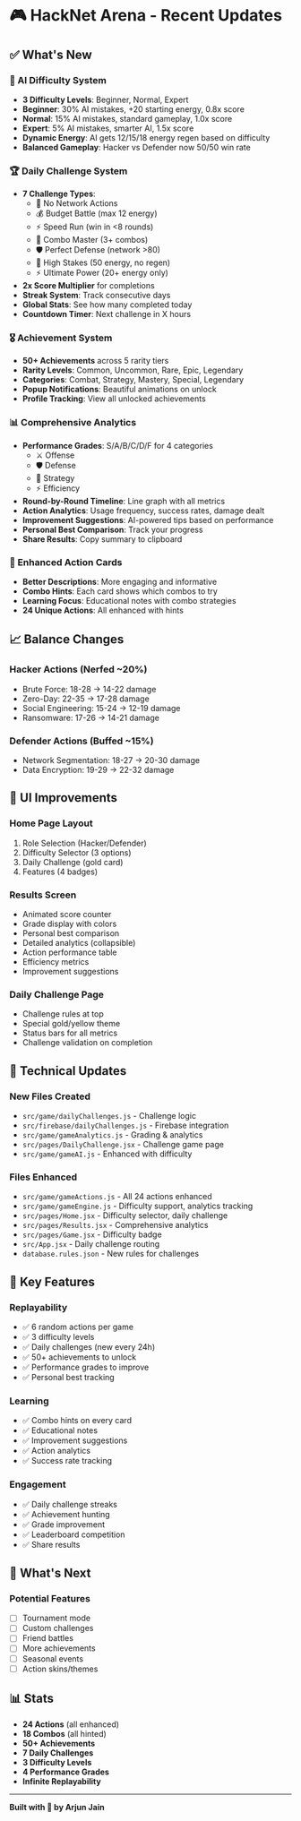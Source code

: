 # 🎮 HackNet Arena - Recent Updates

## ✅ What's New

### 🎯 AI Difficulty System
- **3 Difficulty Levels**: Beginner, Normal, Expert
- **Beginner**: 30% AI mistakes, +20 starting energy, 0.8x score
- **Normal**: 15% AI mistakes, standard gameplay, 1.0x score
- **Expert**: 5% AI mistakes, smarter AI, 1.5x score
- **Dynamic Energy**: AI gets 12/15/18 energy regen based on difficulty
- **Balanced Gameplay**: Hacker vs Defender now 50/50 win rate

### 🏆 Daily Challenge System
- **7 Challenge Types**:
  - 🚫 No Network Actions
  - 💰 Budget Battle (max 12 energy)
  - ⚡ Speed Run (win in <8 rounds)
  - 🔗 Combo Master (3+ combos)
  - 🛡️ Perfect Defense (network >80)
  - 🎲 High Stakes (50 energy, no regen)
  - ⚡ Ultimate Power (20+ energy only)
- **2x Score Multiplier** for completions
- **Streak System**: Track consecutive days
- **Global Stats**: See how many completed today
- **Countdown Timer**: Next challenge in X hours

### 🎖️ Achievement System
- **50+ Achievements** across 5 rarity tiers
- **Rarity Levels**: Common, Uncommon, Rare, Epic, Legendary
- **Categories**: Combat, Strategy, Mastery, Special, Legendary
- **Popup Notifications**: Beautiful animations on unlock
- **Profile Tracking**: View all unlocked achievements

### 📊 Comprehensive Analytics
- **Performance Grades**: S/A/B/C/D/F for 4 categories
  - ⚔️ Offense
  - 🛡️ Defense
  - 🧠 Strategy
  - ⚡ Efficiency
- **Round-by-Round Timeline**: Line graph with all metrics
- **Action Analytics**: Usage frequency, success rates, damage dealt
- **Improvement Suggestions**: AI-powered tips based on performance
- **Personal Best Comparison**: Track your progress
- **Share Results**: Copy summary to clipboard

### 🎴 Enhanced Action Cards
- **Better Descriptions**: More engaging and informative
- **Combo Hints**: Each card shows which combos to try
- **Learning Focus**: Educational notes with combo strategies
- **24 Unique Actions**: All enhanced with hints

## 📈 Balance Changes

### Hacker Actions (Nerfed ~20%)
- Brute Force: 18-28 → 14-22 damage
- Zero-Day: 22-35 → 17-28 damage
- Social Engineering: 15-24 → 12-19 damage
- Ransomware: 17-26 → 14-21 damage

### Defender Actions (Buffed ~15%)
- Network Segmentation: 18-27 → 20-30 damage
- Data Encryption: 19-29 → 22-32 damage

## 🎨 UI Improvements

### Home Page Layout
1. Role Selection (Hacker/Defender)
2. Difficulty Selector (3 options)
3. Daily Challenge (gold card)
4. Features (4 badges)

### Results Screen
- Animated score counter
- Grade display with colors
- Personal best comparison
- Detailed analytics (collapsible)
- Action performance table
- Efficiency metrics
- Improvement suggestions

### Daily Challenge Page
- Challenge rules at top
- Special gold/yellow theme
- Status bars for all metrics
- Challenge validation on completion

## 🔧 Technical Updates

### New Files Created
- `src/game/dailyChallenges.js` - Challenge logic
- `src/firebase/dailyChallenges.js` - Firebase integration
- `src/game/gameAnalytics.js` - Grading & analytics
- `src/pages/DailyChallenge.jsx` - Challenge game page
- `src/game/gameAI.js` - Enhanced with difficulty

### Files Enhanced
- `src/game/gameActions.js` - All 24 actions enhanced
- `src/game/gameEngine.js` - Difficulty support, analytics tracking
- `src/pages/Home.jsx` - Difficulty selector, daily challenge
- `src/pages/Results.jsx` - Comprehensive analytics
- `src/pages/Game.jsx` - Difficulty badge
- `src/App.jsx` - Daily challenge routing
- `database.rules.json` - New rules for challenges

## 🎯 Key Features

### Replayability
- ✅ 6 random actions per game
- ✅ 3 difficulty levels
- ✅ Daily challenges (new every 24h)
- ✅ 50+ achievements to unlock
- ✅ Performance grades to improve
- ✅ Personal best tracking

### Learning
- ✅ Combo hints on every card
- ✅ Educational notes
- ✅ Improvement suggestions
- ✅ Action analytics
- ✅ Success rate tracking

### Engagement
- ✅ Daily challenge streaks
- ✅ Achievement hunting
- ✅ Grade improvement
- ✅ Leaderboard competition
- ✅ Share results

## 🚀 What's Next

### Potential Features
- [ ] Tournament mode
- [ ] Custom challenges
- [ ] Friend battles
- [ ] More achievements
- [ ] Seasonal events
- [ ] Action skins/themes

## 📊 Stats

- **24 Actions** (all enhanced)
- **18 Combos** (all hinted)
- **50+ Achievements**
- **7 Daily Challenges**
- **3 Difficulty Levels**
- **4 Performance Grades**
- **Infinite Replayability**

---

**Built with 💙 by Arjun Jain**
